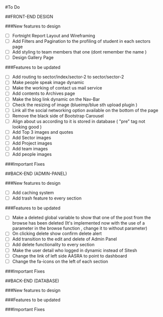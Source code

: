 #To Do 

##FRONT-END DESIGN

###New features to design

- [ ] Fortnight Report Layout and Wireframing
- [ ] Add Filters and Pagination to the profiling of student in each sectors page
- [ ] Add styling to team members that one (dont remember the name )
- [ ] Design Gallery Page

###Features to be updated

- [ ] Add routing to sector/index/sector-2 to sector/sector-2
- [ ] Make people speak image dynamic
- [ ] Make the working of contact us mail service
- [ ] Add contents to Archives page
- [ ] Make the blog link dynamic on the Nav-Bar
- [ ] Check the resizing of image (blueimp/blue sth upload plugin )
- [ ] Link all the social networking option available on the bottom of the page
- [ ] Remove the black side of Bootstrap Carousel
- [ ] Align about us according to it is stored in database ( "pre" tag not looking good )
- [ ] Add Top 3 images and quotes
- [ ] Add Sector images
- [ ] Add Project images
- [ ] Add team images
- [ ] Add people images

###Important Fixes

##BACK-END (ADMIN-PANEL)

###New features to design

- [ ] Add caching system
- [ ] Add trash feature to every section

###Features to be updated

- [ ] Make a deleted global variable to show that one of the post from the browse has been deleted (It's implemented now with the use of a parameter in the browse function , change it to without parameter)
- [ ] On clicking delete show confirm delete alert
- [ ] Add transition to the edit and delete of Admin Panel
- [ ] Add delete functionality to every section
- [ ] Make the user detail who logged in dynamic instead of Sitesh
- [ ] Change the link of left side AASRA to point to dashboard
- [ ] Change the fa-icons on the left of each section

###Important Fixes

##BACK-END (DATABASE)

###New features to design

###Features to be updated

###Important Fixes
